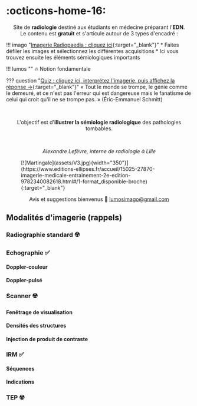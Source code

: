 # :octicons-home-16:

<p style="text-align: center">Site de <strong>radiologie</strong> destiné aux étudiants en médecine préparant l'<strong>EDN</strong>.</br>Le contenu est <strong>gratuit</strong> et s'articule autour de 3 types d'encadré :</p>

!!! imago "[Imagerie Radiopaedia : cliquez ici](https://radiopaedia.org/cases/37092/studies/38787?lang=us){:target="_blank"}"
    * Faites défiler les images et sélectionnez les différentes acquisitions
    * Ici vous trouvez ensuite les éléments sémiologiques importants

!!! lumos ""
    :fire: Notion fondamentale
    
??? question "[Quiz : cliquez ici, interprétez l'imagerie, puis affichez la réponse →](https://radiopaedia.org/cases/23526/studies/23629?lang=gb){:target="_blank"}"
    « Tout le monde se trompe, le génie comme le demeuré, et ce n'est pas l'erreur qui est dangereuse mais le fanatisme de celui qui croit qu'il ne se trompe pas. » (Éric-Emmanuel Schmitt)

</br><p style="text-align: center">L'objectif est d'**illustrer la sémiologie radiologique** des pathologies tombables.</br></p>

</br><p style="text-align: center"><i>Alexandre Lefèvre, interne de radiologie à Lille</br></i></p>

<figure markdown="span">
  [![Martingale](assets/V3.jpg){width="350"}](https://www.editions-ellipses.fr/accueil/15025-27870-imagerie-medicale-entrainement-2e-edition-9782340082618.html#/1-format_disponible-broche){:target="_blank"}
</figure>

<p style="text-align: center">Avis et suggestions bienvenus &#128578; <a href="mailto:lumosimago@gmail.com">lumosimago@gmail.com</a></p>



## Modalités d'imagerie (rappels)

### Radiographie standard :radioactive:


### Echographie :white_check_mark:

#### Doppler-couleur

#### Doppler-pulsé


### Scanner :radioactive:

#### Fenêtrage de visualisation

#### Densités des structures

#### Injection de produit de contraste


### IRM :white_check_mark:

#### Séquences

#### Indications


### TEP :radioactive: